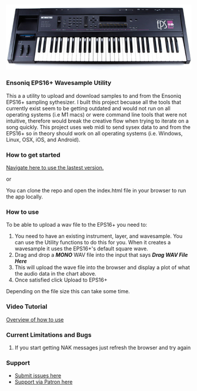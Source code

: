 ![](eps16plus.jpg)
### Ensoniq EPS16+ Wavesample Utility
This a a utility to upload and download samples to and from the Ensoniq EPS16+ sampling sythesizer. I built this project becuase all the tools that currently exist seem to be getting outdated  and would not run on all operating systems (i.e M1 macs)  or were command line tools that were not intuitive, therefore would break the creative flow when trying to iterate on a song quickly. This project uses web midi to send sysex data to and from the EPS16+ so in theory should work on all operating systems (i.e. Windows, Linux, OSX, iOS, and Android).

### How to get started
[Navigate here to use the lastest version.](https://summitt.github.io/EnsoniqEPS16Plus/)

or 

You can clone the repo and open the index.html file in your browser to run the app locally. 

### How to use
To be able to upload a wav file to the EPS16+ you need to: 
1. You need to have an existing instrument, layer, and wavesample. You can use the Utility functions to do this for you. When it creates a wavesample it uses the EPS16+'s default square wave. 
2. Drag and drop a ***MONO*** WAV file into the input that says ***Drag WAV File Here***
3. This will upload the wave file into the browser and display a plot of what the audio data in the chart above. 
4. Once satisfied click Upload to EPS16+

Depending on the file size this can take some time. 
### Video Tutorial
[Overview of how to use](https://youtu.be/-471osvR67s)
### Current Limitations and Bugs
1. If you start getting NAK messages just refresh the browser and try again

### Support 
- [Submit issues here](https://github.com/summitt/EnsoniqEPS16Plus/issues)
- [Support via Patron here](https://patreon.com/null0perat0r)

